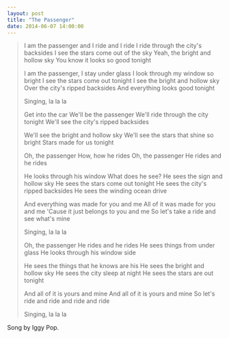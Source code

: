 ```yaml
---
layout: post
title: "The Passenger"
date: 2014-06-07 14:00:00
---
```


> I am the passenger and I ride and I ride
> I ride through the city's backsides
> I see the stars come out of the sky
> Yeah, the bright and hollow sky
> You know it looks so good tonight
>
> I am the passenger, I stay under glass
> I look through my window so bright
> I see the stars come out tonight
> I see the bright and hollow sky
> Over the city's ripped backsides
> And everything looks good tonight
>
> Singing, la la la
>
> Get into the car
> We'll be the passenger
> We'll ride through the city tonight
> We'll see the city's ripped backsides
>
> We'll see the bright and hollow sky
> We'll see the stars that shine so bright
> Stars made for us tonight
>
> Oh, the passenger
> How, how he rides
> Oh, the passenger
> He rides and he rides
>
> He looks through his window
> What does he see?
> He sees the sign and hollow sky
> He sees the stars come out tonight
> He sees the city's ripped backsides
> He sees the winding ocean drive
>
> And everything was made for you and me
> All of it was made for you and me
> 'Cause it just belongs to you and me
> So let's take a ride and see what's mine
>
> Singing, la la la
>
> Oh, the passenger
> He rides and he rides
> He sees things from under glass
> He looks through his window side
>
> He sees the things that he knows are his
> He sees the bright and hollow sky
> He sees the city sleep at night
> He sees the stars are out tonight
>
> And all of it is yours and mine
> And all of it is yours and mine
> So let's ride and ride and ride and ride
>
> Singing, la la la

Song by Iggy Pop.
